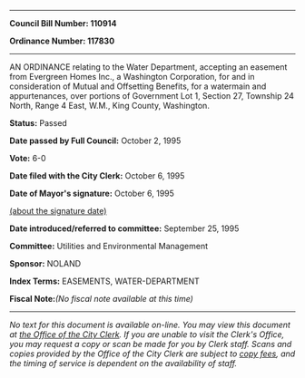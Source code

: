 

********

**Council Bill Number: 110914**
   
**Ordinance Number: 117830**
********

 AN ORDINANCE relating to the Water Department, accepting an easement from Evergreen Homes Inc., a Washington Corporation, for and in consideration of Mutual and Offsetting Benefits, for a watermain and appurtenances, over portions of Government Lot 1, Section 27, Township 24 North, Range 4 East, W.M., King County, Washington.

**Status:** Passed
   
**Date passed by Full Council:** October 2, 1995
   
**Vote:** 6-0
   
**Date filed with the City Clerk:** October 6, 1995
   
**Date of Mayor's signature:** October 6, 1995
   
[(about the signature date)](/~public/approvaldate.htm)
   
   
   
**Date introduced/referred to committee:** September 25, 1995
   
**Committee:** Utilities and Environmental Management
   
**Sponsor:** NOLAND
   
   
**Index Terms:** EASEMENTS, WATER-DEPARTMENT

**Fiscal Note:**_(No fiscal note available at this time)_
********

_No text for this document is available on-line. You may view this document at [the Office of the City Clerk](http://www.seattle.gov/leg/clerk/contactUs.htm). If you are unable to visit the Clerk's Office, you may request a copy or scan be made for you by Clerk staff. Scans and copies provided by the Office of the City Clerk are subject to [copy fees](http://clerk.seattle.gov/~public/clerkfees.htm), and the timing of service is dependent on the availability of staff._

